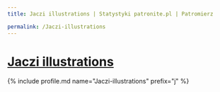 ```yaml
---
title: Jaczi illustrations | Statystyki patronite.pl | Patromierz

permalink: /Jaczi-illustrations
---
```


# [Jaczi illustrations](https://patronite.pl/Jaczi-illustrations)

{% include profile.md name="Jaczi-illustrations" prefix="j" %}
